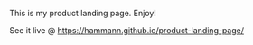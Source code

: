 This is my product landing page. Enjoy!

See it live @ https://hammann.github.io/product-landing-page/
